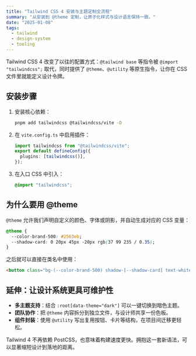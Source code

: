 ```yaml
---
title: "Tailwind CSS 4 安装与主题定制全流程"
summary: "从安装到 @theme 定制，让原子化样式与设计语言保持一致。"
date: "2025-01-08"
tags:
  - tailwind
  - design-system
  - tooling
---
```


Tailwind CSS 4 改变了以往的配置方式：`@tailwind base` 等指令被 `@import "tailwindcss";` 取代，同时提供了 `@theme`、`@utility` 等原生指令，让你在 CSS 文件里就能定义设计令牌。

## 安装步骤

1. 安装核心依赖：
   ```bash
   pnpm add tailwindcss @tailwindcss/vite -D
   ```
2. 在 `vite.config.ts` 中启用插件：
   ```ts
   import tailwindcss from "@tailwindcss/vite";
   export default defineConfig({
     plugins: [tailwindcss()],
   });
   ```
3. 在入口 CSS 中引入：
   ```css
   @import "tailwindcss";
   ```

## 为什么要用 @theme

`@theme` 允许我们声明自定义的颜色、字体或阴影，并自动生成对应的 CSS 变量：

```css
@theme {
  --color-brand-500: #2563eb;
  --shadow-card: 0 20px 45px -20px rgb(37 99 235 / 0.35);
}
```

之后就可以直接在类名中使用：

```html
<button class="bg-(--color-brand-500) shadow-[--shadow-card] text-white">立即体验</button>
```

## 延伸：让设计系统更具可维护性

- **多主题支持**：结合 `:root[data-theme="dark"]` 可以一键切换到暗色主题。
- **团队协作**：把 `@theme` 内容拆分到独立文件，与设计师共享一份色板。
- **组件封装**：使用 `@utility` 写出复用按钮、卡片等结构，在项目间迁移更轻松。

Tailwind 4 不再依赖 PostCSS，也意味着构建速度更快。拥抱这一套新语法，可以显著缩短设计到落地的距离。
